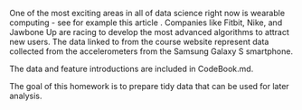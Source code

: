 One of the most exciting areas in all of data science right now is wearable computing - see for example this article . Companies like Fitbit, Nike, and Jawbone Up are racing to develop the most advanced algorithms to attract new users. The data linked to from the course website represent data collected from the accelerometers from the Samsung Galaxy S smartphone.

The data and feature introductions are included in CodeBook.md. 

The goal of this homework is to prepare tidy data that can be used for later analysis.